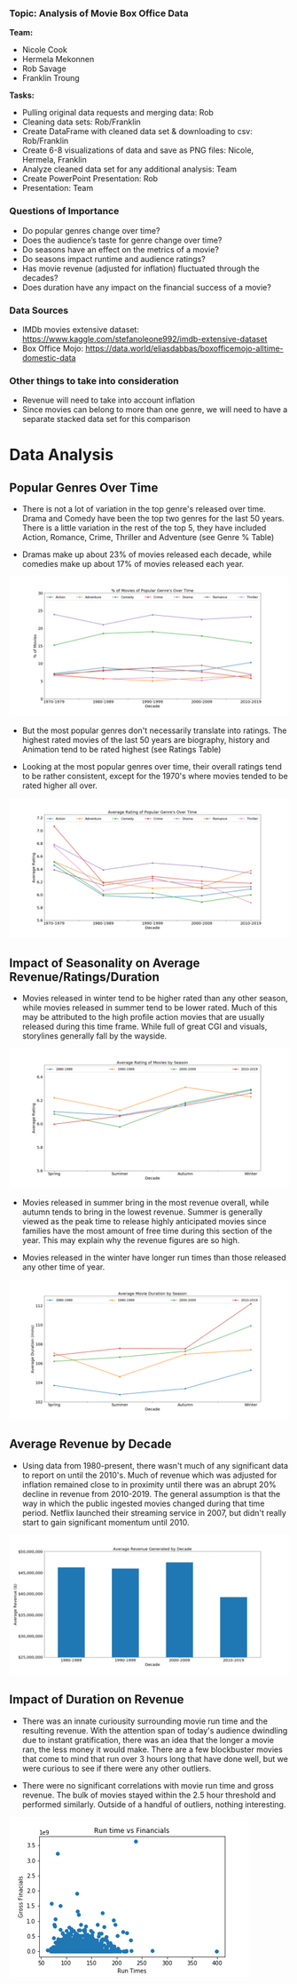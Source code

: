 ### Topic: Analysis of Movie Box Office Data

**Team:**
* Nicole Cook
* Hermela Mekonnen
* Rob Savage
* Franklin Troung


**Tasks:**
* Pulling original data requests and merging data: Rob
* Cleaning data sets: Rob/Franklin
* Create DataFrame with cleaned data set & downloading to csv: Rob/Franklin
* Create 6-8 visualizations of data and save as PNG files: Nicole, Hermela, Franklin
* Analyze cleaned data set for any additional analysis: Team
* Create PowerPoint Presentation: Rob
* Presentation: Team


### Questions of Importance
* Do popular genres change over time?
* Does the audience’s taste for genre change over time?
* Do seasons have an effect on the metrics of a movie?
* Do seasons impact runtime and audience ratings?
* Has movie revenue (adjusted for inflation) fluctuated through the decades?
* Does duration  have any impact on the financial success of a movie?


### Data Sources
* IMDb movies extensive dataset: 
https://www.kaggle.com/stefanoleone992/imdb-extensive-dataset
* Box Office Mojo: https://data.world/eliasdabbas/boxofficemojo-alltime-domestic-data


### Other things to take into consideration
* Revenue will need to take into account inflation
* Since movies can belong to more than one genre, we will need to have a separate stacked data set for this comparison


# Data Analysis


## Popular Genres Over Time

* There is not a lot of variation in the top genre's released over time. Drama  and Comedy have been the top two genres for the last 50 years. There is a little variation in the rest of the top 5, they have included Action, Romance, Crime, Thriller and Adventure (see Genre % Table)

* Dramas make up about 23% of movies released each decade, while comedies make up about 17% of movies released each year.

![Popular Genre's Over Time](images/Percentage_Genre_Over_Time.png)

* But the most popular genres don't necessarily translate into ratings. The highest rated movies of the last 50 years are biography, history and Animation tend to be rated highest (see Ratings Table)

* Looking at the most popular genres over time, their overall ratings tend to be rather consistent, except for the 1970's where movies tended to be rated higher all over. 

![Rating of Popular Genre's Over Time](images/Rating_by_Genre_Over_Time.png)

## Impact of Seasonality on Average Revenue/Ratings/Duration

* Movies released in winter tend to be higher rated than any other season, while movies released in summer tend to be lower rated. Much of this may be attributed to the high profile action movies that are usually released during this time frame. While full of great CGI and visuals, storylines generally fall by the wayside.  

![Average Rating of Movies by Season](images/Rating_by_Season.png)

* Movies released in summer bring in the most revenue overall, while autumn tends to bring in the lowest revenue. Summer is generally viewed as the peak time to release highly anticipated movies since families have the most amount of free time during this section of the year. This may explain why the revenue figures are so high.

* Movies released in the winter have longer run times than those released any other time of year. 

![Average Movie Duration by Season](images/Duration_by_Season.png)

## Average Revenue by Decade

* Using data from 1980-present, there wasn't much of any significant data to report on until the 2010's. Much of revenue which was adjusted for inflation remained close to in proximity until there was an abrupt 20% decline in revenue from 2010-2019. The general assumption is that the way in which the public ingested movies changed during that time period. Netflix launched their streaming service in 2007, but didn't really start to gain significant momentum until 2010.  

![Average Revenue By Decade](images/Revenue_by_Decade.png)


## Impact of Duration on Revenue

* There was an innate curiousity surrounding movie run time and the resulting revenue. With the attention span of today's audience dwindling due to instant gratification, there was an idea that the longer a movie ran, the less money it would make. There are a few blockbuster movies that come to mind that run over 3 hours long that have done well, but we were curious to see if there were any other outliers. 

* There were no significant correlations with movie run time and gross revenue. The bulk of movies stayed within the 2.5 hour threshold and performed similarly. Outside of a handful of outliers, nothing interesting.

![Movie Duration vs. Revenue](images/Duration_vs_financials.png)
